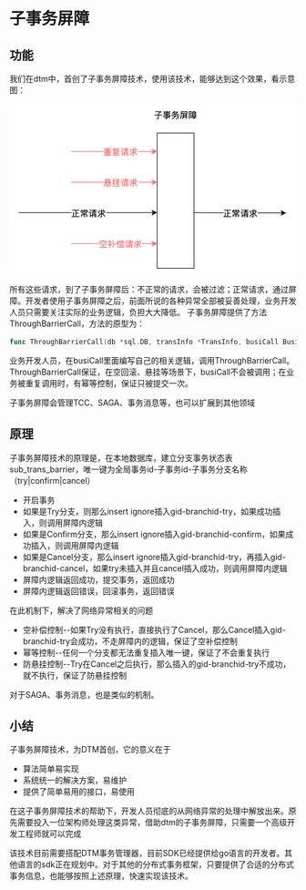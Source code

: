# 子事务屏障

## 功能

我们在dtm中，首创了子事务屏障技术，使用该技术，能够达到这个效果，看示意图：

![barrier](../imgs/barrier.jpg)

所有这些请求，到了子事务屏障后：不正常的请求，会被过滤；正常请求，通过屏障。开发者使用子事务屏障之后，前面所说的各种异常全部被妥善处理，业务开发人员只需要关注实际的业务逻辑，负担大大降低。
子事务屏障提供了方法ThroughBarrierCall，方法的原型为：


``` go
func ThroughBarrierCall(db *sql.DB, transInfo *TransInfo, busiCall BusiFunc)
```

业务开发人员，在busiCall里面编写自己的相关逻辑，调用ThroughBarrierCall。ThroughBarrierCall保证，在空回滚、悬挂等场景下，busiCall不会被调用；在业务被重复调用时，有幂等控制，保证只被提交一次。

子事务屏障会管理TCC、SAGA、事务消息等，也可以扩展到其他领域

## 原理

子事务屏障技术的原理是，在本地数据库，建立分支事务状态表sub_trans_barrier，唯一键为全局事务id-子事务id-子事务分支名称（try|confirm|cancel）

- 开启事务
- 如果是Try分支，则那么insert ignore插入gid-branchid-try，如果成功插入，则调用屏障内逻辑
- 如果是Confirm分支，那么insert ignore插入gid-branchid-confirm，如果成功插入，则调用屏障内逻辑
- 如果是Cancel分支，那么insert ignore插入gid-branchid-try，再插入gid-branchid-cancel，如果try未插入并且cancel插入成功，则调用屏障内逻辑
- 屏障内逻辑返回成功，提交事务，返回成功
- 屏障内逻辑返回错误，回滚事务，返回错误

在此机制下，解决了网络异常相关的问题

- 空补偿控制--如果Try没有执行，直接执行了Cancel，那么Cancel插入gid-branchid-try会成功，不走屏障内的逻辑，保证了空补偿控制
- 幂等控制--任何一个分支都无法重复插入唯一键，保证了不会重复执行
- 防悬挂控制--Try在Cancel之后执行，那么插入的gid-branchid-try不成功，就不执行，保证了防悬挂控制

对于SAGA、事务消息，也是类似的机制。

## 小结

子事务屏障技术，为DTM首创，它的意义在于

- 算法简单易实现
- 系统统一的解决方案，易维护
- 提供了简单易用的接口，易使用

在这子事务屏障技术的帮助下，开发人员彻底的从网络异常的处理中解放出来。原先需要投入一位架构师处理这类异常，借助dtm的子事务屏障，只需要一个高级开发工程师就可以完成

该技术目前需要搭配DTM事务管理器，目前SDK已经提供给go语言的开发者。其他语言的sdk正在规划中。对于其他的分布式事务框架，只要提供了合适的分布式事务信息，也能够按照上述原理，快速实现该技术。
